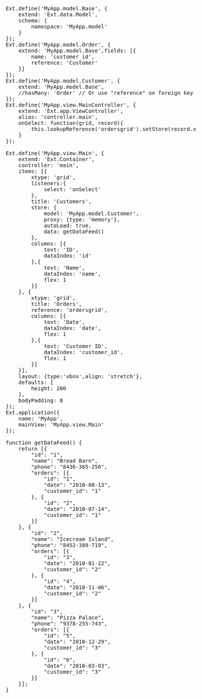 <pre class="runnable classic">
Ext.define('MyApp.model.Base', {
    extend: 'Ext.data.Model',
    schema: {
        namespace: 'MyApp.model'
    }
});
Ext.define('MyApp.model.Order', {
    extend: 'MyApp.model.Base',fields: [{
		name: 'customer_id',
		reference: 'Customer'
	}]
});
Ext.define('MyApp.model.Customer', {
    extend: 'MyApp.model.Base',
    //hasMany: 'Order' // Or use "reference" on foreign key in Order
});
Ext.define('MyApp.view.MainController', {
    extend: 'Ext.app.ViewController',
    alias: 'controller.main',
    onSelect: function(grid, record){
        this.lookupReference('ordersgrid').setStore(record.orders());
    }
});

Ext.define('MyApp.view.Main', {
    extend: 'Ext.Container',
    controller: 'main',
    items: [{
        xtype: 'grid',
        listeners:{
            select: 'onSelect'
        },
        title: 'Customers',
        store: {
            model: 'MyApp.model.Customer',
            proxy: {type: 'memory'},
            autoLoad: true,
            data: getDataFeed()
        },
        columns: [{
            text: 'ID',
            dataIndex: 'id'
        },{
            text: 'Name',
            dataIndex: 'name',
            flex: 1
        }]
    }, {
        xtype: 'grid',
        title: 'Orders',
        reference: 'ordersgrid',
        columns: [{
            text: 'Date',
            dataIndex: 'date',
            flex: 1
        },{
            text: 'Customer ID',
            dataIndex: 'customer_id',
            flex: 1
        }]
    }],
    layout: {type:'vbox',align: 'stretch'},
    defaults: {
        height: 200
    },
    bodyPadding: 8
});
Ext.application({
    name: 'MyApp',
    mainView: 'MyApp.view.Main'
});

function getDataFeed() {
    return [{
        "id": "1",
        "name": "Bread Barn",
        "phone": "8436-365-256",
        "orders": [{
            "id": "1",
            "date": "2010-08-13",
            "customer_id": "1"
        }, {
            "id": "2",
            "date": "2010-07-14",
            "customer_id": "1"
        }]
    }, {
        "id": "2",
        "name": "Icecream Island",
        "phone": "8452-389-719",
        "orders": [{
            "id": "3",
            "date": "2010-01-22",
            "customer_id": "2"
        }, {
            "id": "4",
            "date": "2010-11-06",
            "customer_id": "2"
        }]
    }, {
        "id": "3",
        "name": "Pizza Palace",
        "phone": "9378-255-743",
        "orders": [{
            "id": "5",
            "date": "2010-12-29",
            "customer_id": "3"
        }, {
            "id": "6",
            "date": "2010-03-03",
            "customer_id": "3"
        }]
    }];
}
</pre>